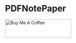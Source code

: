 # PDFNotePaper

<a href="https://www.buymeacoffee.com/svenknoerzer"><img src="https://cdn.buymeacoffee.com/buttons/v2/default-green.png" alt="Buy Me A Coffee" style="height: 60px !important;width: 217px !important;" ></a>
